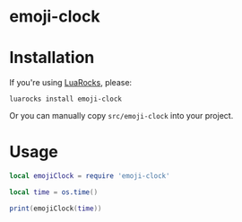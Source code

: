# emoji-clock

# Installation

If you're using [LuaRocks](https://luarocks.org/), please:
```
luarocks install emoji-clock
```

Or you can manually copy `src/emoji-clock` into your project.

# Usage

```lua
local emojiClock = require 'emoji-clock'

local time = os.time()

print(emojiClock(time))
```